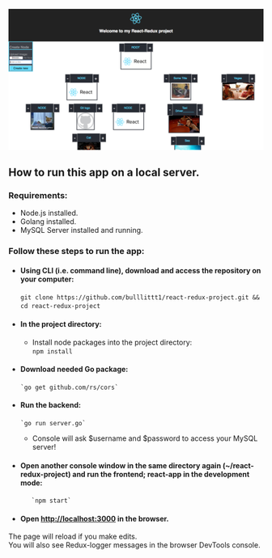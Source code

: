 ![alt text](./ScreenShot.png)


## How to run this app on a local server.

### Requirements:
* Node.js installed.
* Golang installed.
* MySQL Server installed and running.

### Follow these steps to run the app:
* #### Using CLI (i.e. command line), download and access the repository on your computer:
    `git clone https://github.com/bulllittt1/react-redux-project.git && cd react-redux-project`
* #### In the project directory:
    * Install node packages into the project directory: <br>
      `npm install`
* #### Download needed Go package:
      `go get github.com/rs/cors`
* #### Run the backend:
      `go run server.go`
    * Console will ask $username and $password to access your MySQL server!
* #### Open another console window in the same directory again (~/react-redux-project) and run the frontend; react-app in the development mode:
         `npm start`
* #### Open [http://localhost:3000](http://localhost:3000) in the browser.

The page will reload if you make edits.<br>
You will also see Redux-logger messages in the browser DevTools console.
